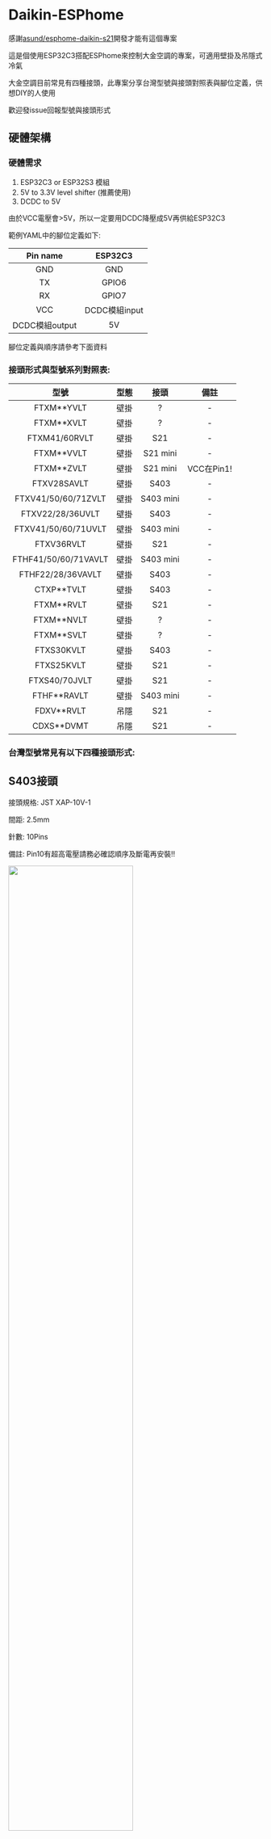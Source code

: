 # Daikin-ESPhome

感謝[asund/esphome-daikin-s21](https://github.com/asund/esphome-daikin-s21)開發才能有這個專案

這是個使用ESP32C3搭配ESPhome來控制大金空調的專案，可適用壁掛及吊隱式冷氣

大金空調目前常見有四種接頭，此專案分享台灣型號與接頭對照表與腳位定義，供想DIY的人使用

歡迎發issue回報型號與接頭形式

## 硬體架構

### 硬體需求

1. ESP32C3 or ESP32S3 模組
2. 5V to 3.3V level shifter (推薦使用)
3. DCDC to 5V

由於VCC電壓會>5V，所以一定要用DCDC降壓成5V再供給ESP32C3

範例YAML中的腳位定義如下:

| Pin name | ESP32C3 |
|:--:|:--:|
| GND | GND |
| TX | GPIO6 |
| RX | GPIO7 |
| VCC | DCDC模組input |
| DCDC模組output | 5V |

腳位定義與順序請參考下面資料

### 接頭形式與型號系列對照表:

| 型號 | 型態 | 接頭 | 備註 |
|:--:|:--:|:--:|:--:|
| FTXM**YVLT | 壁掛 | ? | - |
| FTXM**XVLT | 壁掛 | ? | - |
| FTXM41/60RVLT | 壁掛 | S21 | - |
| FTXM**VVLT | 壁掛 | S21 mini | - |
| FTXM**ZVLT | 壁掛 | S21 mini | VCC在Pin1! |
| FTXV28SAVLT | 壁掛 | S403 | - |
| FTXV41/50/60/71ZVLT | 壁掛 | S403 mini | - |
| FTXV22/28/36UVLT | 壁掛 | S403  | - |
| FTXV41/50/60/71UVLT | 壁掛 | S403 mini  | - |
| FTXV36RVLT | 壁掛 | S21 | - |
| FTHF41/50/60/71VAVLT | 壁掛 | S403 mini | - |
| FTHF22/28/36VAVLT | 壁掛 | S403| - |
| CTXP**TVLT | 壁掛 | S403 | - |
| FTXM**RVLT | 壁掛 | S21 | - |
| FTXM**NVLT | 壁掛 | ? | - |
| FTXM**SVLT | 壁掛 | ? | - |
| FTXS30KVLT | 壁掛 | S403 | - |
| FTXS25KVLT | 壁掛 | S21 | - |
| FTXS40/70JVLT | 壁掛 | S21 | - |
| FTHF**RAVLT | 壁掛 | S403 mini | - |
| FDXV**RVLT | 吊隱 | S21 | - |
| CDXS**DVMT | 吊隱 | S21 | - |


### 台灣型號常見有以下四種接頭形式:

## S403接頭

接頭規格: JST XAP-10V-1

間距: 2.5mm

針數: 10Pins

備註: Pin10有超高電壓請務必確認順序及斷電再安裝!!

<img src="images/S403.jpg" width="70%" />

---

## S403 mini接頭

規格: JST PBVP-10V-S

間距: 2.0mm

針數: 10Pins

備註: Pin10有超高電壓請務必確認順序及斷電再安裝!!

<img src="images/S403_mini.jpg" width="70%" />

---

## S21 接頭

規格: EH-5Y (等同EH-2.5mm)

間距: 2.5mm

針數: 5Pins

<img src="images/S21.jpeg" width="70%" />



## S21 mini接頭

規格: JST PAP-5 (等同PA-2.0mm-5P)

間距: 2.0mm

針數: 5Pins

備註: **有些型號VCC是來自Pin1，目前已知橫綱Z系列是在Pin1**

<img src="images/S21_mini.png" width="70%" />


## Credit & Thanks

- Wiring references: [https://github.com/revk/ESP32-Faikin/wiki/Wiring](https://github.com/revk/ESP32-Faikin/wiki/Wiring)
- ESPhome component: [https://github.com/asund/esphome-daikin-s21](https://github.com/asund/esphome-daikin-s21)
- 台灣大金適用無線控制型號列表: [台灣官網](https://www.hotaidev.com.tw/web/product/9/59.html)
- 感謝協助測試硬體的何布、玉米、Aries Chuang





